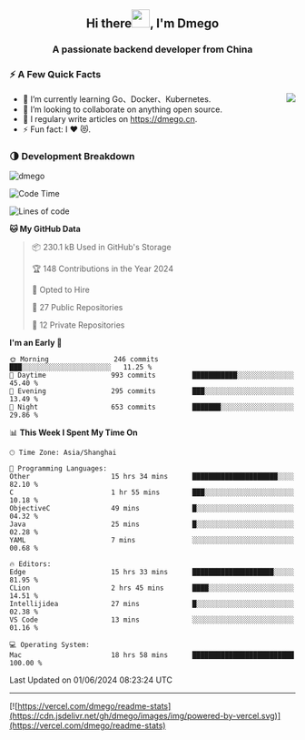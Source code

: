 <h2 align="center">Hi there<img src="https://cdn.jsdelivr.net/gh/dmego/images/img/Hi.gif" height="32" />, I'm Dmego </h2>
<h3 align="center">A passionate backend developer from China</h3>

### ⚡️ A Few Quick Facts

<img align="right" src="https://readme-stats-dmego.vercel.app/api?username=dmego&show_icons=true&icon_color=1573B3&hide_title=true&text_color=718096&bg_color=00000000&hide_border=true"/>

<ul>
    <li> 🌱 I’m currently learning Go、Docker、Kubernetes.</li>
    <li> 👯 I’m looking to collaborate on anything open source.</li>
    <li> 📝 I regulary write articles on <a href="https://dmego.cn">https://dmego.cn</a>.</li>
    <li> ⚡ Fun fact: I ❤️ 😻.</li>
</ul>

### 🌗 Development Breakdown

<img src="https://komarev.com/ghpvc/?username=dmego" alt="dmego" />

<!--START_SECTION:waka-->
![Code Time](http://img.shields.io/badge/Code%20Time-2%2C773%20hrs%2050%20mins-blue)

![Lines of code](https://img.shields.io/badge/From%20Hello%20World%20I%27ve%20Written-688.9%20thousand%20lines%20of%20code-blue)

**🐱 My GitHub Data** 

> 📦 230.1 kB Used in GitHub's Storage 
 > 
> 🏆 148 Contributions in the Year 2024
 > 
> 💼 Opted to Hire
 > 
> 📜 27 Public Repositories 
 > 
> 🔑 12 Private Repositories 
 > 
**I'm an Early 🐤** 

```text
🌞 Morning                246 commits         ███░░░░░░░░░░░░░░░░░░░░░░   11.25 % 
🌆 Daytime                993 commits         ███████████░░░░░░░░░░░░░░   45.40 % 
🌃 Evening                295 commits         ███░░░░░░░░░░░░░░░░░░░░░░   13.49 % 
🌙 Night                  653 commits         ███████░░░░░░░░░░░░░░░░░░   29.86 % 
```


📊 **This Week I Spent My Time On** 

```text
🕑︎ Time Zone: Asia/Shanghai

💬 Programming Languages: 
Other                    15 hrs 34 mins      █████████████████████░░░░   82.10 % 
C                        1 hr 55 mins        ███░░░░░░░░░░░░░░░░░░░░░░   10.18 % 
ObjectiveC               49 mins             █░░░░░░░░░░░░░░░░░░░░░░░░   04.32 % 
Java                     25 mins             █░░░░░░░░░░░░░░░░░░░░░░░░   02.28 % 
YAML                     7 mins              ░░░░░░░░░░░░░░░░░░░░░░░░░   00.68 % 

🔥 Editors: 
Edge                     15 hrs 33 mins      ████████████████████░░░░░   81.95 % 
CLion                    2 hrs 45 mins       ████░░░░░░░░░░░░░░░░░░░░░   14.51 % 
Intellijidea             27 mins             █░░░░░░░░░░░░░░░░░░░░░░░░   02.38 % 
VS Code                  13 mins             ░░░░░░░░░░░░░░░░░░░░░░░░░   01.16 % 

💻 Operating System: 
Mac                      18 hrs 58 mins      █████████████████████████   100.00 % 
```


 Last Updated on 01/06/2024 08:23:24 UTC
<!--END_SECTION:waka-->

---

[![https://vercel.com/dmego/readme-stats](https://cdn.jsdelivr.net/gh/dmego/images/img/powered-by-vercel.svg)](https://vercel.com/dmego/readme-stats)

